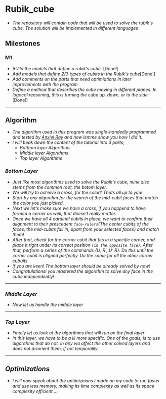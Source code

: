 # Rubik_cube

- *The repository will contain code that will be used to solve the rubik's cube. The solution will be implemented in different languages*

## Milestones

### M1

- *BUild the models that define a rubik's cube.* [Done!]
- *Add models that define 2/3 types of cubits in the Rubik's cube*[Done!]
- _Add comments on the parts that need optimiations in later improvements with the program_
- _Define a method that describes the cube moving in different planes. In logocal reasoning, this is turning the cube up, down, or to the side_ [Done!]

---

## Algorithm

- _The algorithm used in this program was single-handedly programmed and tested by [Anxiel Ray](https://github.com/anxielray) and now lemme show you how I did it._
- _I will beak down the content of the tutorial into 3 parts;_
  - _Botttom layer Algorithms_
  - _Middle layer Algorithms_
  - _Top layer Algorithms_

### _Bottom Layer_

- _Just like most algorithms used to solve the Rubik's cube, mine also stems from the common root, the botom layer._
- _We will try to achieve a cross, for the color? Thats all up to you!_
- _Start by any algorithm for the search of the mid-cubit faces that match the color you just picked._
- _Next we let's make sure  we have a cross, if you happend to have formed a corner as well, that doesn't really matter._
- _Once we have all 4 cardinal cubits in place, we want to confirm their alignment to their prescedent `face-rulers`{The center cubits of the faces, the mid-cubits fall in, apart from your selected faces} and match them!_
- _After that, check for the corner cubit that fits in a specific corner, and place it right under its correct position `(in the opposite face)`. After that, perform a series of the commands {U, R', U' R}. Do this until the corner cubit is aligned perfectly. Do the same for all the other corner cubuits_
- _If you are keen! The bottom layer should be already solved by now!_
- _Congratulations! you mastered the algorithm to solve any face in the cube independently!_

---

### _Middle Layer_

- _Now let us handle the middle layer_

---

### _Top Layer_

- _Finally let us look at the algorithms that will run on the final layer_
- _In this layer, we have to be a lil more specific. One of the goals, is to use algorithms that do not, in any wa affect the other solved layers and does not disorient them, if not temporalily_

---

## _Optimizations_

- _I will now speak about the optimizaions I made on my code to run faster and use less memory, making its time complexity as well as its space complexity efficient_
...
